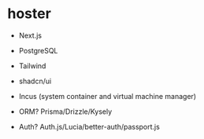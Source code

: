 # hoster

- Next.js
- PostgreSQL
- Tailwind
- shadcn/ui

- Incus (system container and virtual machine manager)

- ORM? Prisma/Drizzle/Kysely
- Auth? Auth.js/Lucia/better-auth/passport.js
